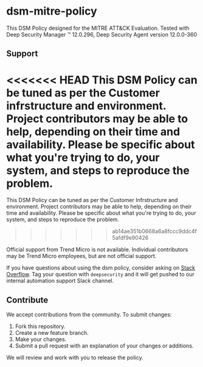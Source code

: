 # dsm-mitre-policy
This DSM Policy designed for the MITRE ATT&CK Evaluation. 
Tested with  Deep Security Manager ™ 12.0.296, Deep Security Agent version 12.0.0-360 

## Support
<<<<<<< HEAD
This DSM Policy can be tuned as per the Customer infrstructure and environment. Project contributors may be able to help, depending on their time and availability. Please be specific about what you're trying to do, your system, and steps to reproduce the problem.
=======
This DSM Policy can be tuned as per the Customer Infrstructure and environment. Project contributors may be able to help, depending on their time and availability. Please be specific about what you're trying to do, your system, and steps to reproduce the problem.
>>>>>>> ab14ae351b0668a6a8fccc9ddc4f5afdf9e90426


Official support from Trend Micro is not available. Individual contributors may be Trend Micro employees, but are not official support.

If you have questions about using the dsm policy, consider asking on [Stack Overflow](https://stackoverflow.com/questions/tagged/deepsecurity). Tag your question with `deepsecurity` and it will get pushed to our internal automation support Slack channel.

## Contribute

We accept contributions from the community. To submit changes:

1. Fork this repository.
1. Create a new feature branch.
1. Make your changes.
1. Submit a pull request with an explanation of your changes or additions.

We will review and work with you to release the policy.
